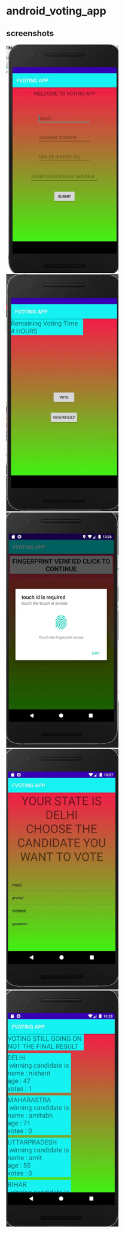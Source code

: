 # android_voting_app

## screenshots


<div class="p1">
<img src="images/1.JPG" width="300" alt="SCREENSHOT">
<img src="images/2.JPG" width="300" alt="SCREENSHOT">
<img src="images/4.JPG" width="300" alt="SCREENSHOT">
<img src="images/5.JPG" width="300" alt="SCREENSHOT">
<img src="images/6.JPG" width="300" alt="SCREENSHOT">

</div>

